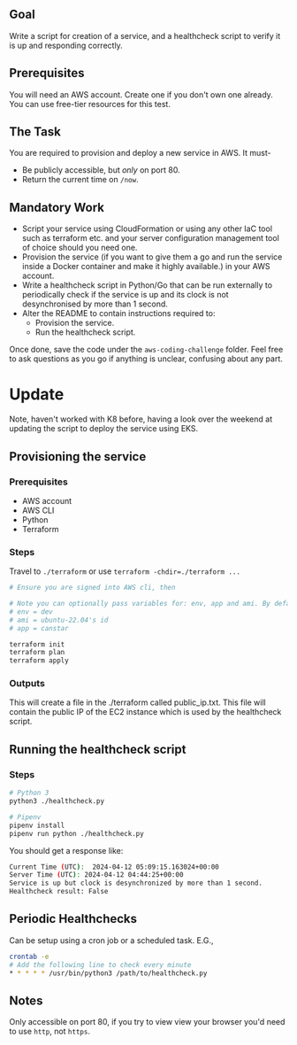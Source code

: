 ## Goal
Write a script for creation of a service, and a healthcheck script to verify it is up and responding correctly.
## Prerequisites
You will need an AWS account. Create one if you don't own one already. You can use free-tier resources for this test.
## The Task
You are required to provision and deploy a new service in AWS. It must-
* Be publicly accessible, but *only* on port 80.
* Return the current time on `/now`.
## Mandatory Work
- Script your service using CloudFormation or using any other IaC tool such as terraform etc. and your server configuration management tool of choice should you need one.
- Provision the service (if you want to give them a go and run the service inside a Docker container and make it highly available.) in your AWS account.
- Write a healthcheck script in Python/Go that can be run externally to periodically check if the service is up and its clock is not desynchronised by more than 1 second.
- Alter the README to contain instructions required to:
  * Provision the service.
  * Run the healthcheck script.

Once done, save the code under the `aws-coding-challenge` folder. Feel free to ask questions as you go if anything is unclear, confusing about any part.


# Update

Note, haven't worked with K8 before, having a look over the weekend at updating the script to deploy the service using EKS.

## Provisioning the service

### Prerequisites

- AWS account
- AWS CLI
- Python
- Terraform

### Steps

Travel to `./terraform` or use `terraform -chdir=./terraform ...`


```bash
# Ensure you are signed into AWS cli, then

# Note you can optionally pass variables for: env, app and ami. By default
# env = dev
# ami = ubuntu-22.04's id
# app = canstar

terraform init
terraform plan
terraform apply
```

### Outputs

This will create a file in the ./terraform called public_ip.txt. This file will contain the public IP of the EC2 instance which is used by the healthcheck script.

## Running the healthcheck script

### Steps

```bash
# Python 3
python3 ./healthcheck.py

# Pipenv
pipenv install
pipenv run python ./healthcheck.py
```

You should get a response like:

```bash
Current Time (UTC):  2024-04-12 05:09:15.163024+00:00
Server Time (UTC): 2024-04-12 04:44:25+00:00
Service is up but clock is desynchronized by more than 1 second.
Healthcheck result: False
```

## Periodic Healthchecks

Can be setup using a cron job or a scheduled task. E.G.,

```bash
crontab -e
# Add the following line to check every minute
* * * * * /usr/bin/python3 /path/to/healthcheck.py
```

## Notes

Only accessible on port 80, if you try to view view your browser you'd need to use `http`, not `https`.